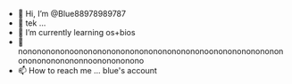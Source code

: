 - 👋 Hi, I’m @Blue88978989787
- 👀 tek ...
- 🌱 I’m currently learning os+bios
- 💞️ nonononononoononononononononononononononoonononononononononononononononnoononononono
- 📫 How to reach me ... blue's account 

<!---
Blue88978989787/Blue88978989787 is a ✨ special ✨ repository because its `README.md` (this file) appears on your GitHub profile.
You can click the Preview link to take a look at your changes.
--->

